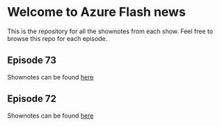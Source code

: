 # Welcome to Azure Flash news

This is the repository for all the shownotes from each show.  Feel free to browse this repo for each episode.

## Episode 73
Shownotes can be found [here](episode-073.md)

## Episode 72
Shownotes can be found [here](episode-072.md)

